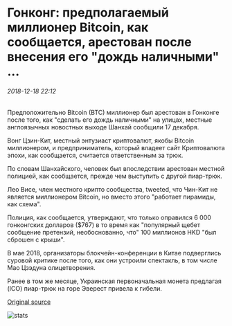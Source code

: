 # Гонконг: предполагаемый миллионер Bitcoin, как сообщается, арестован после внесения его "дождь наличными" ...

###### 2018-12-18 22:12

Предположительно Bitcoin (BTC) миллионер был арестован в Гонконге после того, как "сделать его дождь наличными" на улицах, местные англоязычных новостных выходе Шанхай сообщили 17 декабря.

Вонг Цзин-Кит, местный энтузиаст криптовалют, якобы Bitcoin миллионером, и предприниматель, который владеет сайт Криптовалюта эпохи, как сообщается, считается ответственным за трюк.

По словам Шанхайского, человек был впоследствии арестован местной полицией, как сообщается, прежде чем выступить с другой пиар-трюк.

Лео Висе, член местного крипто сообщества, tweeted, что Чин-Кит не является миллионером Bitcoin, но вместо этого "работает пирамиды, как схема".

Полиция, как сообщается, утверждают, что только оправился 6 000 гонконгских долларов ($767) в то время как "популярный щебет сообщение претензий, необоснованно, что" 100 миллионов HKD "был сброшен с крыши".

В мае 2018, организаторы блокчейн-конференции в Китае подверглись суровой критике после того, как они устроили спектакль, в том числе Мао Цзэдуна олицетворения.

Ранее в том же месяце, Украинская первоначальная монета предлагая (ICO) пиар-трюк на горе Эверест привела к гибели.

[Original source](https://cointelegraph.com/news/hong-kong-purported-bitcoin-millionaire-reportedly-arrested-after-making-it-rain-cash)

![stats](https://c.statcounter.com/11760860/0/a89fa40b/1/ "stats")